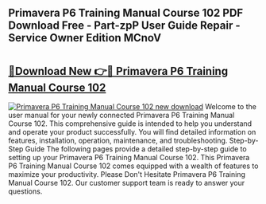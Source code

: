 ## Primavera P6 Training Manual Course 102 PDF Download Free - Part-zpP User Guide Repair - Service Owner Edition MCnoV

# <h2><a href="http://cf12411.oget.top/?id=Primavera+P6+Training+Manual+Course+102">🔗Download New 👉🔴 Primavera P6 Training Manual Course 102</a></h2>

[![Primavera P6 Training Manual Course 102 new download](https://i.imgur.com/5g1atiW.png)](http://cf12411.oget.top/?id=Primavera+P6+Training+Manual+Course+102)
Welcome to the user manual for your newly connected Primavera P6 Training Manual Course 102. This comprehensive guide is intended to help you understand and operate your product successfully. You will find detailed information on features, installation, operation, maintenance, and troubleshooting. Step-by-Step Guide The following pages provide a detailed step-by-step guide to setting up your Primavera P6 Training Manual Course 102. This Primavera P6 Training Manual Course 102 comes equipped with a wealth of features to maximize your productivity. Please Don't Hesitate Primavera P6 Training Manual Course 102. Our customer support team is ready to answer your questions.

